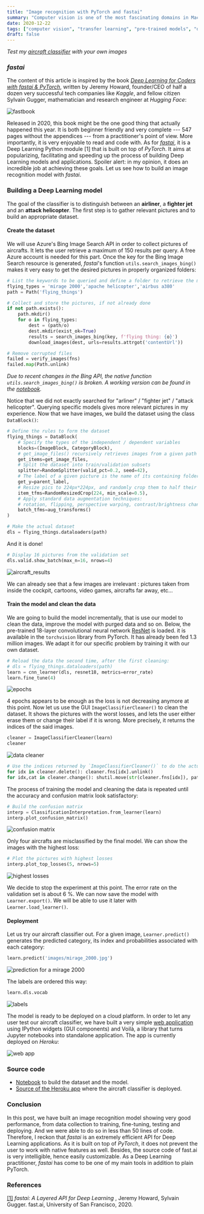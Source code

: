 ```yaml
---
title: "Image recognition with PyTorch and fastai"
summary: "Computer vision is one of the most fascinating domains in Machine Learning. Libraries like PyTorch and more recently, fastai, have made these kinds of models extraordinarily accessible. In this post, we build an aircraft classifier from gathering data to training and deployment."
date: 2020-12-22
tags: ["computer vision", "transfer learning", "pre-trained models", "deployment", "pytorch", "torchvision", "fastai", "fast.ai", "python"]
draft: false
---
```


*Test my [aircraft classifier](https://aircraft-classifier-007.herokuapp.com/) with your own images*  

### *fastai*

The content of this article is inspired by the book [*Deep Learning for Coders with fastai & PyTorch*](https://github.com/fastai/fastbook), written by Jeremy Howard, founder/CEO of half a dozen very successful tech companies like *Kaggle*, and fellow citizen Sylvain Gugger, mathematician and research engineer at *Hugging Face*:

![fastbook](/res/aircraft_classifier/fastbook.resized.jpg)

Released in 2020, this book might be the one good thing that actually happened this year. It is both beginner friendly and very complete --- 547 pages without the appendices --- from a practitioner's point of view. More importantly, it is very enjoyable to read and code with. As for [*fastai*](https://docs.fast.ai/), it is a Deep Learning Python module [1] that is built on top of *PyTorch*. It aims at popularizing, facilitating and speeding up the process of building Deep Learning models and applications. Spoiler alert: in my opinion, it does an incredible job at achieving these goals. Let us see how to build an image recognition model with *fastai*.

### Building a Deep Learning model

The goal of the classifier is to distinguish between an **airliner**, a **fighter jet** and an **attack helicopter**. The first step is to gather relevant pictures and to build an appropriate dataset.

#### Create the dataset

We will use Azure's Bing Image Search API in order to collect pictures of aircrafts. It lets the user retrieve a maximum of 150 results per query. A free Azure account is needed for this part. Once the key for the Bing Image Search resource is generated, *fastai*'s function ```utils.search_images_bing()``` makes it very easy to get the desired pictures in properly organized folders:

```python
# List the keywords to be queried and define a folder to retrieve the matching pictures
flying_types = 'mirage 2000','apache helicopter','airbus a380'
path = Path('flying_things')

# Collect and store the pictures, if not already done
if not path.exists():
    path.mkdir()
    for o in flying_types:
        dest = (path/o)
        dest.mkdir(exist_ok=True)
        results = search_images_bing(key, f'flying thing: {o}')
        download_images(dest, urls=results.attrgot('contentUrl'))

# Remove corrupted files
failed = verify_images(fns)
failed.map(Path.unlink)
```

*Due to recent changes in the Bing API, the native function ```utils.search_images_bing()``` is broken. A working version can be found in the [notebook](https://github.com/datatrigger/computer_vision).*

Notice that we did not exactly searched for "arliner" / "fighter jet" / "attack helicopter". Querying specific models gives more relevant pictures in my experience. Now that we have images, we build the dataset using the class ```DataBlock()```:

```python
# Define the rules to form the dataset
flying_things = DataBlock(
    # Specify the types of the independent / dependent variables
    blocks=(ImageBlock, CategoryBlock),
    # get_image_files() recursively retrieves images from a given path
    get_items=get_image_files,
    # Split the dataset into train/validation subsets
    splitter=RandomSplitter(valid_pct=0.2, seed=42),
    # The label of a given picture is the name of its containing folder
    get_y=parent_label,
    # Resize pics to 224px*224px, and randomly crop them to half their original size
    item_tfms=RandomResizedCrop(224, min_scale=0.5),
    # Apply standard data augmentation techniques:
    # rotation, flipping, perspective warping, contrast/brightness changes...
    batch_tfms=aug_transforms()
)

# Make the actual dataset
dls = flying_things.dataloaders(path)
```

And it is done!

```python
# Display 16 pictures from the validation set
dls.valid.show_batch(max_n=16, nrows=4)
```

![aircraft_results](/res/aircraft_classifier/validation_set_sample.png)

We can already see that a few images are irrelevant : pictures taken from inside the cockpit, cartoons, video games, aircrafts far away, etc...

#### Train the model **and** clean the data

We are going to build the model incrementally, that is use our model to clean the data, improve the model with purged data and so on. Below, the pre-trained 18-layer convolutional neural network [ResNet](https://arxiv.org/pdf/1512.03385.pdf) is loaded. it is available in the ```torchvision``` library from PyTorch. It has already been fed 1.3 million images. We adapt it for our specific problem by training it with our own dataset.

```python
# Reload the data the second time, after the first cleaning:
# dls = flying_things.dataloaders(path)
learn = cnn_learner(dls, resnet18, metrics=error_rate)
learn.fine_tune(4)
```

![epochs](/res/aircraft_classifier/epochs.png)

4 epochs appears to be enough as the loss is not decreasing anymore at this point. Now let us use the GUI ```ImageClassifierCleaner()``` to clean the dataset. It shows the pictures with the worst losses, and lets the user either erase them or change their label if it is wrong. More precisely, it returns the indices of the said images.

```python
cleaner = ImageClassifierCleaner(learn)
cleaner
```

![data cleaner](/res/aircraft_classifier/cleaner.png)

```python
# Use the indices returned by `ImageClassifierCleaner()` to do the actual cleaning.
for idx in cleaner.delete(): cleaner.fns[idx].unlink()
for idx,cat in cleaner.change(): shutil.move(str(cleaner.fns[idx]), path/cat)
```

The process of training the model and cleaning the data is repeated until the accuracy and confusion matrix look satisfactory:

```python
# Build the confusion matrix
interp = ClassificationInterpretation.from_learner(learn)
interp.plot_confusion_matrix()
```

![confusion matrix](/res/aircraft_classifier/confusion_matrix.png)

Only four aircrafts are misclassified by the final model. We can show the images with the highest loss:

```python
# Plot the pictures with highest losses
interp.plot_top_losses(5, nrows=5)
```

![highest losses](/res/aircraft_classifier/highest_losses.png)

We decide to stop the experiment at this point. The error rate on the validation set is about 6 %. We can now save the model with ```Learner.export()```. We will be able to use it later with ```Learner.load_learner()```.

#### Deployment

Let us try our aircraft classifier out. For a given image, ```Learner.predict()``` generates the predicted category, its index and probabilities associated with each category:

```python
learn.predict('images/mirage_2000.jpg')
```

![prediction for a mirage 2000](/res/aircraft_classifier/predict.png)

The labels are ordered this way:

```python
learn.dls.vocab
```

![labels](/res/aircraft_classifier/labels.png)

The model is ready to be deployed on a cloud platform. In order to let any user test our aircraft classifier, we have built a very simple [web application](https://aircraft-classifier-007.herokuapp.com/) using IPython widgets (GUI components) and Voilà, a library that turns Jupyter notebooks into standalone application. The app is currently deployed on *Heroku*:

![web app](/res/aircraft_classifier/web_app.png)

### Source code

* [Notebook](https://github.com/datatrigger/computer_vision) to build the dataset and the model.
* [Source of the Heroku app](https://github.com/datatrigger/aircraft_classifier) where the aircraft classifier is deployed.

### Conclusion

In this post, we have built an image recognition model showing very good performance, from data collection to training, fine-tuning, testing and deploying. And we were able to do so in less than 50 lines of code. Therefore, I reckon that *fastai* is an extremely efficient API for Deep Learning applications. As it is built on top of *PyTorch*, it does not prevent the user to work with native features as well. Besides, the source code of fast.ai is very intelligible, hence easily customizable. As a Deep Learning practitioner, *fastai* has come to be one of my main tools in addition to plain PyTorch.

### References

[[1]](https://arxiv.org/abs/2002.04688) *fastai: A Layered API for Deep Learning* , Jeremy Howard, Sylvain Gugger. fast.ai, University of San Francisco, 2020.
